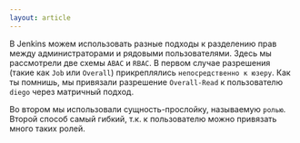 ```yaml
---
layout: article
---
```

В Jenkins можем использовать разные подходы к разделению прав между администраторами и рядовыми пользователями. Здесь мы рассмотрели две схемы `ABAC` и `RBAC`. В первом случае разрешения (такие как `Job` или `Overall`) прикреплялись `непосредственно к юзеру`. Как ты помнишь, мы привязали разрешение `Overall-Read` к пользователю `diego` через матричный подход.

Во втором мы использовали сущность-прослойку, называемую `ролью`. Второй способ самый гибкий, т.к. к пользователю можно привязать много таких ролей.

